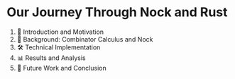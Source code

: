 # Our Journey Through Nock and Rust

<div class="text-left">

<v-clicks>

1. 🌟 Introduction and Motivation
2. 🧠 Background: Combinator Calculus and Nock
3. 🛠️ Technical Implementation
4. 📊 Results and Analysis
5. 🚀 Future Work and Conclusion

</v-clicks>

</div>
